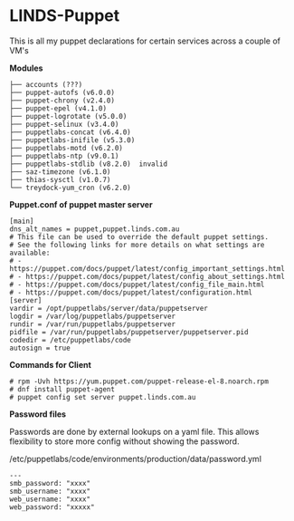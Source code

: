 # LINDS-Puppet
This is all my puppet declarations for certain services across a couple of VM's


**Modules**
```
├── accounts (???)
├── puppet-autofs (v6.0.0)
├── puppet-chrony (v2.4.0)
├── puppet-epel (v4.1.0)
├── puppet-logrotate (v5.0.0)
├── puppet-selinux (v3.4.0)
├── puppetlabs-concat (v6.4.0)
├── puppetlabs-inifile (v5.3.0)
├── puppetlabs-motd (v6.2.0)
├── puppetlabs-ntp (v9.0.1)
├── puppetlabs-stdlib (v8.2.0)  invalid
├── saz-timezone (v6.1.0)
├── thias-sysctl (v1.0.7)
└── treydock-yum_cron (v6.2.0)
```

**Puppet.conf of puppet master server**
```
[main]
dns_alt_names = puppet,puppet.linds.com.au
# This file can be used to override the default puppet settings.
# See the following links for more details on what settings are available:
# - https://puppet.com/docs/puppet/latest/config_important_settings.html
# - https://puppet.com/docs/puppet/latest/config_about_settings.html
# - https://puppet.com/docs/puppet/latest/config_file_main.html
# - https://puppet.com/docs/puppet/latest/configuration.html
[server]
vardir = /opt/puppetlabs/server/data/puppetserver
logdir = /var/log/puppetlabs/puppetserver
rundir = /var/run/puppetlabs/puppetserver
pidfile = /var/run/puppetlabs/puppetserver/puppetserver.pid
codedir = /etc/puppetlabs/code
autosign = true
```

**Commands for Client**
```
# rpm -Uvh https://yum.puppet.com/puppet-release-el-8.noarch.rpm
# dnf install puppet-agent
# puppet config set server puppet.linds.com.au
```

**Password files**

Passwords are done by external lookups on a yaml file. This allows flexibility to store more config without showing the password.

/etc/puppetlabs/code/environments/production/data/password.yml

```
---
smb_password: "xxxx"
smb_username: "xxxx"
web_username: "xxxx"
web_password: "xxxxx"
```